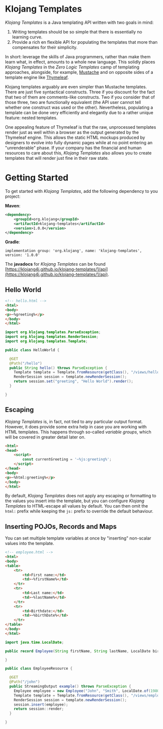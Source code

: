 # Klojang Templates

_Klojang Templates_ is a Java templating API written with two goals in mind:

1. Writing templates should be so simple that there is essentially no learning curve.
2. Provide a rich en flexible API for populating the templates that more than
   compensates for their simplicity.

In short: leverage the skills of Java programmers, rather than make them learn what,
in effect, amounts to a whole new language. This solidly places _Klojang Templates_
in the _Zero Logic Templates_ camp of templating approaches, alongside, for example,
[Mustache](http://mustache.github.io/) and on opposite sides of a template engine
like [Thymeleaf](https://www.thymeleaf.org/).

Klojang templates arguably are even simpler than Mustache templates. There are just
five syntactical constructs. Three if you discount for the fact that two of them are
comments-like constructs. Two if you consider that of those three, two are
functionally equivalent (the API user cannot tell whether one construct was used or
the other). Nevertheless, populating a template can be done very efficiently and
elegantly due to a rather unique feature: nested templates.

One appealing feature of Thymeleaf is that the raw, unprocessed templates render just
as well within a browser as the output generated by the Thymeleaf engine. This allows
the static HTML mockups produced by designers to evolve into fully dynamic pages
while at no point entering an "unrenderable" phase. If your company has the financial
and human resources to care about this, _Klojang Templates_ also allows you to create
templates that will render just fine in their raw state.

# Getting Started

To get started with _Klojang Templates_, add the following dependency to you project:

**Maven**:

```xml
<dependency>
    <groupId>org.klojang</groupId>
    <artifactId>klojang-templates</artifactId>
    <version>1.0.0</version>
</dependency>
```

**Gradle**:

```
implementation group: 'org.klojang', name: 'klojang-templates', version: '1.0.0'
```

The **javadocs** for _Klojang Templates_ can be
found [https://klojang4j.github.io/klojang-templates/1/api](https://klojang4j.github.io/klojang-templates/1/api).

## Hello World

```html
<!-- hello.html -->
<html>
<body>
<p>~%greeting%</p>
</body>
</html>
```

```java
import org.klojang.templates.ParseException;
import org.klojang.templates.RenderSession;
import org.klojang.templates.Template;

public class HelloWorld {

  @GET
  @Path("/hello")
  public String hello() throws ParseException {
    Template template = Template.fromResource(getClass(), "/views/hello.html");
    RenderSession session = template.newRenderSession();
    return session.set("greeting", "Hello World").render();
  }

}
```

## Escaping

_Klojang Templates_ is, in fact, not tied to any particular output format. However,
it does provide some extra help in case you are working with HTML templates. This
happens through so-called _variable groups_, which will be covered in greater detail
later on.

```html
<html>
<head>
    <script>
        const currentGreeting = '~%js:greeting%';
    </script>
</head>
<body>
<p>~%html:greeting%</p>
</body>
</html>
```

By default, _Klojang Templates_ does not apply any escaping or formatting to the
values you insert into the template, but you can configure _Klojang Templates_ to
HTML-escape all values by default. You can then omit the `html:` prefix while 
keeping the `js:` prefix to override the default behaviour.

## Inserting POJOs, Records and Maps

You can set multiple template variables at once by "inserting" non-scalar values into
the template.

```html
<!-- employee.html -->
<html>
<body>
<table>
    <tr>
        <td>First name:</td>
        <td>~%firstName%</td>
    </tr>
    <tr>
        <td>Last name:</td>
        <td>~%lastName%</td>
    </tr>
    <tr>
        <td>Birthdate:</td>
        <td>~%birthDate%</td>
    </tr>
</table>
</body>
</html>
```

```java
import java.time.LocalDate;

public record Employee(String firstName, String lastName, LocalDate birtDate) {

}
```

```java
public class EmployeeResource {

  @GET
  @Path("/john")
  public StreamingOutput example() throws ParseException {
    Employee employee = new Employee("John", "Smith", LocalDate.of(1980, 6, 13));
    Template template = Template.fromResource(getClass(), "/views/employee.html");
    RenderSession session = template.newRenderSession();
    session.insert(employee);
    return session::render;
  }

}
```


